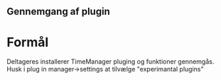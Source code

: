 ## Gennemgang af plugin


# Formål

Deltageres installerer TimeManager pluging og funktioner gennemgås.
Husk i plug in manager->settings at tilvælge "experimantal plugins"


